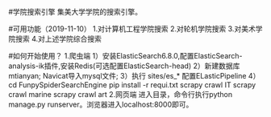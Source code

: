 #学院搜索引擎
集美大学学院的搜索引擎。

#可用功能（2019-11-10）
1.对计算机工程学院搜索
2.对轮机学院搜索
3.对美术学院搜索
4.对上述学院综合搜索

#如何开始使用？
1.爬虫端
  1）安装ElasticSearch6.8.0,配置ElasticSearch-analysis-ik插件,安装Redis(可选配置ElasticSearch-head)
  2）新建数据库mtianyan; Navicat导入mysql文件; 
  3）执行 sites/es_* 配置ELasticPipeline
  4）cd FunpySpiderSearchEngine
     pip install -r requi.txt
     scrapy crawl IT
     scrapy crawl marine
     scrapy crawl art
2.网页端
进入目录，命令行执行python manage.py runserver。浏览器进入localhost:8000即可。

